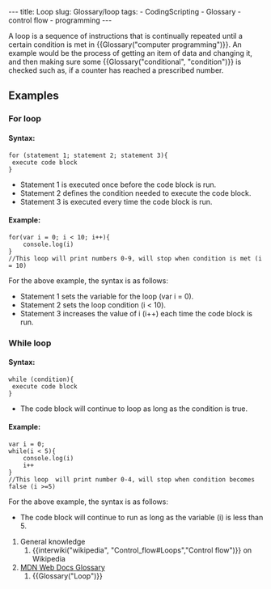 --- title: Loop slug: Glossary/loop tags: - CodingScripting - Glossary - control flow - programming ---

A loop is a sequence of instructions that is continually repeated until a certain condition is met in {{Glossary("computer programming")}}. An example would be the process of getting an item of data and changing it, and then making sure some {{Glossary("conditional", "condition")}} is checked such as, if a counter has reached a prescribed number.

## Examples

### For loop

#### Syntax:

    for (statement 1; statement 2; statement 3){
     execute code block
    }

- Statement 1 is executed once before the code block is run.
- Statement 2 defines the condition needed to execute the code block.
- Statement 3 is executed every time the code block is run.

#### Example:

    for(var i = 0; i < 10; i++){
        console.log(i)
    }
    //This loop will print numbers 0-9, will stop when condition is met (i = 10)

For the above example, the syntax is as follows:

- Statement 1 sets the variable for the loop (var i = 0).
- Statement 2 sets the loop condition (i &lt; 10).
- Statement 3 increases the value of i (i++) each time the code block is run.

### While loop

#### Syntax:

    while (condition){
     execute code block
    }

- The code block will continue to loop as long as the condition is true.

#### Example:

    var i = 0;
    while(i < 5){
        console.log(i)
        i++
    }
    //This loop  will print number 0-4, will stop when condition becomes false (i >=5)

For the above example, the syntax is as follows:

- The code block will continue to run as long as the variable (i) is less than 5.

1.  General knowledge
    1.  {{interwiki("wikipedia", "Control\_flow\#Loops","Control flow")}} on Wikipedia
2.  [MDN Web Docs Glossary](/en-US/docs/Glossary)
    1.  {{Glossary("Loop")}}

